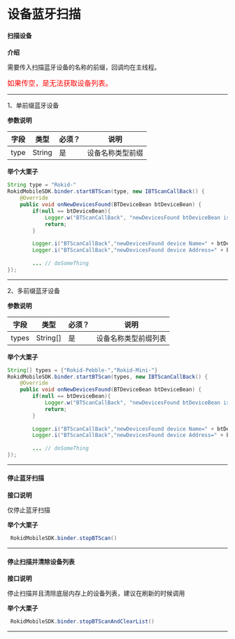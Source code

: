 # 设备蓝牙扫描

#### 扫描设备

**介绍**

需要传入扫描蓝牙设备的名称的前缀，回调均在主线程。

<font color=red size=3>如果传空，是无法获取设备列表。</font>

---

1、单前缀蓝牙设备

**参数说明**

| 字段    | 类型   | 必须？| 说明 |
| ------ | ----- | ----- | ----- |
| type | String | 是 | 设备名称类型前缀 |

**举个大栗子**

``` java
String type = "Rokid-"
RokidMobileSDK.binder.startBTScan(type, new IBTScanCallBack() {
    @Override
    public void onNewDevicesFound(BTDeviceBean btDeviceBean) {
        if(null == btDeviceBean){
            Logger.w("BTScanCallBack", "newDevicesFound btDeviceBean is null");
            return;
        }
        
        Logger.i("BTScanCallBack","newDevicesFound device Name=" + btDeviceBean.getName())
        Logger.i("BTScanCallBack","newDevicesFound device Address=" + btDeviceBean.getAddress())
        
        ... // doSomeThing
});
```

---

2、多前缀蓝牙设备

**参数说明**

| 字段    | 类型   | 必须？| 说明 |
| ------ | ----- | ----- | ----- |
| types | String[] | 是 | 设备名称类型前缀列表 |

**举个大栗子**

``` java
String[] types = {"Rokid-Pebble-","Rokid-Mini-"}
RokidMobileSDK.binder.startBTScan(types, new IBTScanCallBack() {
    @Override
    public void onNewDevicesFound(BTDeviceBean btDeviceBean) {
        if(null == btDeviceBean){
            Logger.w("BTScanCallBack", "newDevicesFound btDeviceBean is null");
            return;
        }
        
        Logger.i("BTScanCallBack","newDevicesFound device Name=" + btDeviceBean.getName())
        Logger.i("BTScanCallBack","newDevicesFound device Address=" + btDeviceBean.getAddress())
        
        ... // doSomeThing
});
```

---

#### 停止蓝牙扫描 

**接口说明**

仅停止蓝牙扫描

**举个大栗子**

```java
 RokidMobileSDK.binder.stopBTScan()
```

---

#### 停止扫描并清除设备列表

**接口说明**

 停止扫描并且清除底层内存上的设备列表，建议在刷新的时候调用

**举个大栗子**

```java
 RokidMobileSDK.binder.stopBTScanAndClearList()
```

---

